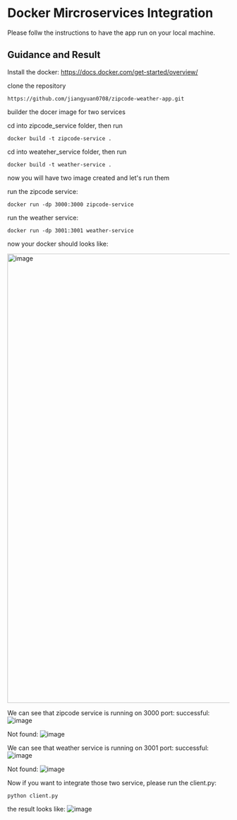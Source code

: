 # Docker Mircroservices Integration

Please follw the instructions to have the app run on your local machine.

## Guidance and Result

Install the docker:
https://docs.docker.com/get-started/overview/

clone the repository

```
https://github.com/jiangyuan0708/zipcode-weather-app.git
```

builder the docer image for two services

cd into zipcode_service folder, then run
```
docker build -t zipcode-service .
```

cd into weateher_service folder, then run
```
docker build -t weather-service .
```

now you will have two image created and let's run them

run the zipcode service: 
```
docker run -dp 3000:3000 zipcode-service
```

run the weather service: 
```
docker run -dp 3001:3001 weather-service
```

now your docker should looks like: 

<img width="1015" alt="image" src="https://user-images.githubusercontent.com/124235505/216268363-2cc599e1-ecad-4e4d-9562-193b4563d13f.png">

We can see that zipcode service is running on 3000 port:
successful:
![image](https://user-images.githubusercontent.com/124235505/216268724-45f14b7e-cdf0-4dac-8320-30f5fe0f54e9.png)

Not found:
![image](https://user-images.githubusercontent.com/124235505/216269029-6c671077-19f4-4a9c-be1a-c65028b274df.png)

We can see that weather service is running on 3001 port:
successful:
![image](https://user-images.githubusercontent.com/124235505/216268861-d56ba1f1-8d5e-43ca-8204-bab3cff3480d.png)

Not found:
![image](https://user-images.githubusercontent.com/124235505/216268931-fd03c321-0097-4ef3-af9d-8ae525f82925.png)

Now if you want to integrate those two service, please run the client.py:
```
python client.py
```

the result looks like:
![image](https://user-images.githubusercontent.com/124235505/216269245-3b80f874-ec2a-46ba-99f8-bb9e18b16641.png)

